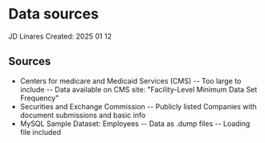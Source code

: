 # Data sources
JD Linares
Created: 2025 01 12

## Sources
- Centers for medicare and Medicaid Services (CMS)
-- Too large to include
-- Data available on CMS site: "Facility-Level Minimum Data Set Frequency"
- Securities and Exchange Commission
-- Publicly listed Companies with document submissions and basic info
- MySQL Sample Dataset: Employees
-- Data as .dump files
-- Loading file included
